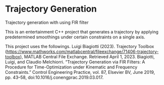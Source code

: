 # Trajectory Generation
Trajectory generation with using FIR filter

This is an entertainment C++ project that generates a trajectory by applying predetermined smoothings under certain constraints on a single axis.

This project uses the followings.
Luigi Biagiotti (2023). Trajectory Toolbox (https://www.mathworks.com/matlabcentral/fileexchange/71406-trajectory-toolbox), MATLAB Central File Exchange. Retrieved April 1, 2023.
Biagiotti, Luigi, and Claudio Melchiorri. “Trajectory Generation via FIR Filters: A Procedure for Time-Optimization under Kinematic and Frequency Constraints.” Control Engineering Practice, vol. 87, Elsevier BV, June 2019, pp. 43–58, doi:10.1016/j.conengprac.2019.03.017.
